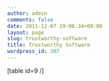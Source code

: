 ```yaml
---
author: admin
comments: false
date: 2011-12-07 19:08:34+00:00
layout: page
slug: trustworthy-software
title: Trustworthy Software
wordpress_id: 387
---
```


[table id=9 /]
